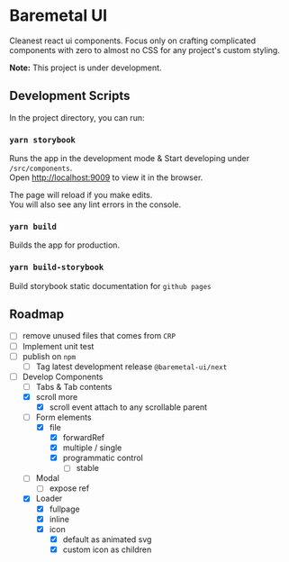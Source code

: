 # Baremetal UI

Cleanest react ui components. Focus only on crafting complicated components with zero to almost no CSS for any project's custom styling.

**Note:** This project is under development.



## Development Scripts

In the project directory, you can run:

### `yarn storybook`

Runs the app in the development mode & Start developing under `/src/components`.<br />
Open [http://localhost:9009](http://localhost:9009) to view it in the browser.

The page will reload if you make edits.<br />
You will also see any lint errors in the console.

### `yarn build`

Builds the app for production.

### `yarn build-storybook`

Build storybook static documentation for `github pages` 



## Roadmap

- [ ] remove unused files that comes from `CRP`
- [ ] Implement unit test
- [ ] publish on `npm`
  - [ ] Tag latest development release `@baremetal-ui/next` 
- [ ] Develop Components
  - [ ] Tabs & Tab contents
  - [x] scroll more
    - [x] scroll event attach to any scrollable parent
  - [ ] Form elements
    - [x] file
      - [x] forwardRef
      - [x] multiple / single
      - [x] programmatic control
        - [ ] stable
  - [ ] Modal
    - [ ] expose ref
  - [x] Loader
    - [x] fullpage
    - [x] inline
    - [x] icon
      - [x] default  as animated svg
      - [x] custom icon as children